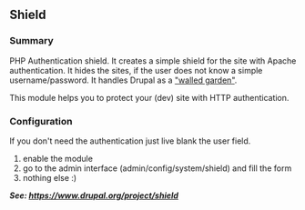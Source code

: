 Shield
------

### Summary

PHP Authentication shield. It creates a simple shield for the site with Apache
authentication. It hides the sites, if the user does not know a simple
username/password. It handles Drupal as a
["walled garden"](http://en.wikipedia.org/wiki/Walled_garden_%28technology%29).

This module helps you to protect your (dev) site with HTTP authentication.

### Configuration

If you don't need the authentication just live blank the user field.

1. enable the module
2. go to the admin interface (admin/config/system/shield) and fill the form
3. nothing else :)



***See: <https://www.drupal.org/project/shield>***
